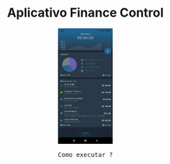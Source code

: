 <h1 align="center">Aplicativo Finance Control</h1>
<div align="center">
  <img src="https://github.com/AdilsonBND/aplicativoFinanceControl/blob/main/Screens%20App/main.png" width="25%"  />
</div>

<pre align="center">Como executar ?</pre>

<div >
 <img align="right" src:"https://github.com/AdilsonBND/aplicativoFinanceControl/blob/main/Screens%20App/newEntry.png" width="25%" >
  <img align="right" src:"https://github.com/AdilsonBND/aplicativoFinanceControl/blob/main/Screens%20App/report.png" width="25%" >
<div>
 
                                                                                                            
                                                                                                              


